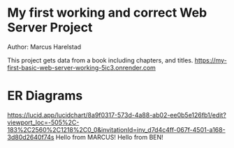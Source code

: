 # My first working and correct Web Server Project
Author: Marcus Harelstad

This project gets data from a book including chapters, and titles.
https://my-first-basic-web-server-working-5ic3.onrender.com

# ER Diagrams
https://lucid.app/lucidchart/8a9f0317-573d-4a88-ab02-ee0b5e126fb1/edit?viewport_loc=-505%2C-183%2C2560%2C1218%2C0_0&invitationId=inv_d7d4c4ff-067f-4501-a168-3d80d2640f74s
Hello from MARCUS!
Hello from BEN!